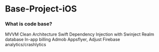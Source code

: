 # Base-Project-iOS

### What is code base?
  MVVM Clean Architecture
  Swift
  Dependency Injection with Swinject
  Realm database
  In-app billing
  Admob
  Appsflyer, Adjust
  Firebase analytics/crashlytics
